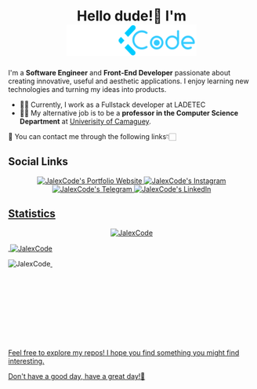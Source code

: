 # <div align="center">Hello dude!👋 I'm </div><div align="center"><img src="https://github.com/JalexCode/JalexCode/blob/main/jalex.png?raw=true" alt="JalexCode logo" style="height: 4rem"/></div>

I'm a **Software Engineer** and **Front-End Developer** passionate about creating innovative, useful and aesthetic applications. I enjoy learning new technologies and turning my ideas into products.

- 👨‍💻 Currently, I work as a Fullstack developer at LADETEC
- 👨‍🏫 My alternative job is to be a **professor in the Computer Science Department** at [Univerisity of Camaguey](https://www.reduc.edu.cu).

📧 You can contact me through the following links👇🏻

## Social Links

<p align="center">
  <a href="https://jalexcode.github.io/">
    <img src="https://img.shields.io/badge/Website-indigo?style=flat&logo=github" alt="JalexCode's Portfolio Website" style="height: 2rem"/>
  </a>
  <a href="https://www.instagram.com/its_el_javy/">
    <img src="https://img.shields.io/badge/-Instagram-DC143C?logo=instagram&logoColor=white&style=flat" alt="JalexCode's Instagram" style="height: 2rem"/>
  </a>
  <a href="https://t.me/jalexcode">
    <img src="https://img.shields.io/badge/-Telegram-4682B4?logo=telegram&logoColor=white&style=flat" alt="JalexCode's Telegram" style="height: 2rem"/>
  </a>
    <a href="https://www.linkedin.com/in/javier-alejandro-gonz%C3%A1lez-casellas-050882181/">
    <img src="https://img.shields.io/badge/-LinkedIn-191970?logo=linkedin&logoColor=white&style=flat" alt="JalexCode's LinkedIn" style="height: 2rem"/>
<!--   </a>
    <a href="">
    <img src="https://img.shields.io/badge/-blue?label=My%20Website&logo=mail&style=social" alt="Personal website" style="height: 2rem"/>
  </a> -->
</p>

## Statistics

<picture style="display: flex; felx-direction: row; justify-content: center">
    <img src="https://github-readme-stats.vercel.app/api/top-langs/?username=JalexCode&layout=pie" alt="JalexCode"/>
</picture>

<p>
  &nbsp;<img align="center" src="https://github-readme-stats.vercel.app/api?username=JalexCode&show_icons=true" alt="JalexCode" />
</p>

<p>
  &nbsp;<img align="left" src="https://github-readme-streak-stats.herokuapp.com/?user=JalexCode" alt="JalexCode" />
</p>

<br><br><br><br><br><br><br><br>

Feel free to explore my repos! I hope you find something you might find interesting.

Don't have a good day, have a great day!🙌
